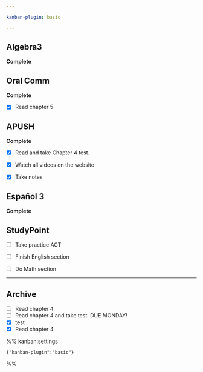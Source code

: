 ```yaml
---

kanban-plugin: basic

---
```


## Algebra3

**Complete**


## Oral Comm

**Complete**
- [x] Read chapter 5


## APUSH

**Complete**
- [x] Read and take Chapter 4 test.
- [x] Watch all videos on the website
- [x] Take notes


## Español 3

**Complete**


## StudyPoint

- [ ] Take practice ACT
- [ ] Finish English section
- [ ] Do Math section


***

## Archive

- [ ] Read chapter 4
- [ ] Read chapter 4 and take test. DUE MONDAY!
- [x] test
- [x] Read chapter 4

%% kanban:settings
```
{"kanban-plugin":"basic"}
```
%%